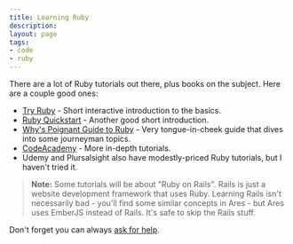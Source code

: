 ```yaml
---
title: Learning Ruby
description:
layout: page
tags: 
- code
- ruby
---
```


There are a lot of Ruby tutorials out there, plus books on the subject. Here are a couple good ones:

* [Try Ruby](https://ruby.github.io/TryRuby/) - Short interactive introduction to the basics.
* [Ruby Quickstart](https://www.ruby-lang.org/en/documentation/quickstart/) - Another good short introduction.
* [Why's Poignant Guide to Ruby](http://www.rubyinside.com/media/poignant-guide.pdf) - Very tongue-in-cheek guide that dives into some journeyman topics.
* [CodeAcademy](https://www.codecademy.com/) - More in-depth tutorials.
* Udemy and Plursalsight also have modestly-priced Ruby tutorials, but I haven't tried it.

> <i class="fa fa-exclamation-triangle"></i> **Note:** Some tutorials will be about "Ruby on Rails". Rails is just a website development framework that uses Ruby. Learning Rails isn't necessarily bad - you'll find some similar concepts in Ares - but Ares uses EmberJS instead of Rails. It's safe to skip the Rails stuff.

Don't forget you can always [ask for help](/feedback). 

